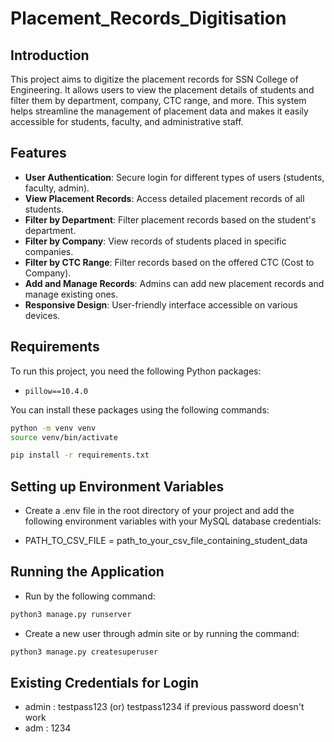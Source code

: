 # Placement_Records_Digitisation

## Introduction

This project aims to digitize the placement records for SSN College of Engineering. It allows users to view the placement details of students and filter them by department, company, CTC range, and more. This system helps streamline the management of placement data and makes it easily accessible for students, faculty, and administrative staff.

## Features

- **User Authentication**: Secure login for different types of users (students, faculty, admin).
- **View Placement Records**: Access detailed placement records of all students.
- **Filter by Department**: Filter placement records based on the student's department.
- **Filter by Company**: View records of students placed in specific companies.
- **Filter by CTC Range**: Filter records based on the offered CTC (Cost to Company).
- **Add and Manage Records**: Admins can add new placement records and manage existing ones.
- **Responsive Design**: User-friendly interface accessible on various devices.

## Requirements

To run this project, you need the following Python packages:

- `pillow==10.4.0`

You can install these packages using the following commands:
```sh
python -m venv venv
source venv/bin/activate
```
```sh
pip install -r requirements.txt
```
## Setting up Environment Variables

- Create a .env file in the root directory of your project and add the following environment variables with your MySQL database credentials:

- PATH_TO_CSV_FILE = path_to_your_csv_file_containing_student_data

## Running the Application
- Run by the following command:
```sh
python3 manage.py runserver
```
- Create a new user through admin site or by running the command:
```sh
python3 manage.py createsuperuser
```

## Existing Credentials for Login
- admin : testpass123 (or) testpass1234 if previous password doesn't work
- adm : 1234